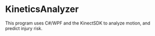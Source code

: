 KineticsAnalyzer
================

This program uses C#/WPF and the KinectSDK to analyze motion, and predict injury risk.